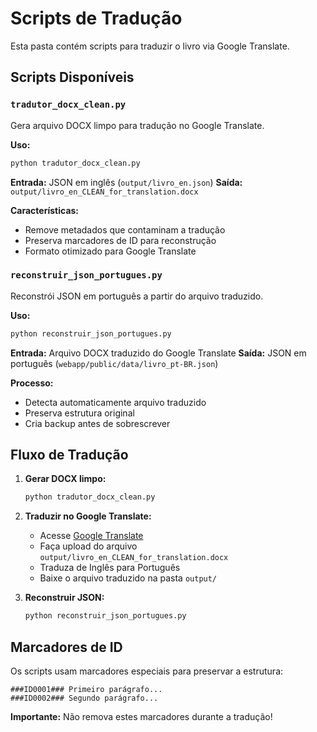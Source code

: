 # Scripts de Tradução

Esta pasta contém scripts para traduzir o livro via Google Translate.

## Scripts Disponíveis

### `tradutor_docx_clean.py`
Gera arquivo DOCX limpo para tradução no Google Translate.

**Uso:**
```bash
python tradutor_docx_clean.py
```

**Entrada:** JSON em inglês (`output/livro_en.json`)
**Saída:** `output/livro_en_CLEAN_for_translation.docx`

**Características:**
- Remove metadados que contaminam a tradução
- Preserva marcadores de ID para reconstrução
- Formato otimizado para Google Translate

### `reconstruir_json_portugues.py`
Reconstrói JSON em português a partir do arquivo traduzido.

**Uso:**
```bash
python reconstruir_json_portugues.py
```

**Entrada:** Arquivo DOCX traduzido do Google Translate
**Saída:** JSON em português (`webapp/public/data/livro_pt-BR.json`)

**Processo:**
- Detecta automaticamente arquivo traduzido
- Preserva estrutura original
- Cria backup antes de sobrescrever

## Fluxo de Tradução

1. **Gerar DOCX limpo:**
   ```bash
   python tradutor_docx_clean.py
   ```

2. **Traduzir no Google Translate:**
   - Acesse [Google Translate](https://translate.google.com)
   - Faça upload do arquivo `output/livro_en_CLEAN_for_translation.docx`
   - Traduza de Inglês para Português
   - Baixe o arquivo traduzido na pasta `output/`

3. **Reconstruir JSON:**
   ```bash
   python reconstruir_json_portugues.py
   ```

## Marcadores de ID

Os scripts usam marcadores especiais para preservar a estrutura:

```
###ID0001### Primeiro parágrafo...
###ID0002### Segundo parágrafo...
```

**Importante:** Não remova estes marcadores durante a tradução!

